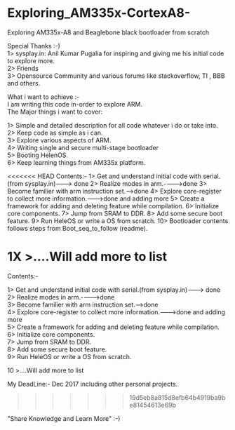 # Exploring_AM335x-CortexA8-
Exploring AM335x-A8 and Beaglebone black bootloader from scratch <br />

Special Thanks :-)<br />
1> sysplay.in: Anil Kumar Pugalia for inspiring and giving me his initial code to explore more.<br />
2> Friends<br />
3> Opensource Community and various forums like stackoverflow, TI , BBB and others.<br />

What i want to achieve :-<br />
I am writing this code in-order to explore ARM.<br />
The Major things i want to cover:<br />

1> Simple and detailed description for all code whatever i do or take into.<br />
2> Keep code as simple as i can.<br />
3> Explore various aspects of ARM.<br />
4> Writing single and secure multi-stage bootloader<br />
5> Booting HelenOS.<br />
6> Keep learning things from AM335x platform.<br />

<<<<<<< HEAD
Contents:-
1> Get and understand initial code with serial.(from sysplay.in)---> done
2> Realize modes in arm.---->done
3> Become familier with arm instruction set.-->done
4> Explore core-register to collect more information.--->done and adding more
5> Create a framework for adding and deleting feature while compilation.
6> Initialize core components.
7> Jump from  SRAM to DDR.
8> Add some secure boot feature.
9> Run HeleOS or write a OS from scratch.
10> Bootloader contents follows steps from Boot_seq_to_follow (readme).<br />

1X >....Will add more to list
=======
Contents:-<br />

1> Get and understand initial code with serial.(from sysplay.in)---> done<br />
2> Realize modes in arm.---->done<br />
3> Become familier with arm instruction set.-->done<br />
4> Explore core-register to collect more information.--->done and adding more<br />
5> Create a framework for adding and deleting feature while compilation.<br />
6> Initialize core components.<br />
7> Jump from  SRAM to DDR.<br />
8> Add some secure boot feature.<br />
9> Run HeleOS or write a OS from scratch.<br />

10 >....Will add more to list<br />


My DeadLine:- Dec 2017 including other personal projects.<br />
>>>>>>> 19d5eb8a815d8efb64b4919ba9be81454613e69b



"Share Knowledge and Learn More" :-)

